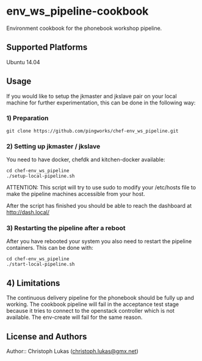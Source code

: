 # env_ws_pipeline-cookbook

Environment cookbook for the phonebook workshop pipeline.

## Supported Platforms

Ubuntu 14.04

## Usage

If you would like to setup the jkmaster and jkslave pair on your local machine
for further experimentation, this can be done in the following way:

### 1) Preparation
```
git clone https://github.com/pingworks/chef-env_ws_pipeline.git
```

### 2) Setting up jkmaster / jkslave
You need to have docker, chefdk and kitchen-docker available:
```
cd chef-env_ws_pipeline
./setup-local-pipeline.sh
```
ATTENTION: This script will try to use sudo to modify your /etc/hosts file to
make the pipeline machines accessible from your host.

After the script has finished you should be able to reach the dashboard at
http://dash.local/

### 3) Restarting the pipeline after a reboot
After you have rebooted your system you also need to restart the pipeline
containers. This can be done with:
```
cd chef-env_ws_pipeline
./start-local-pipeline.sh
```

## 4) Limitations
The continuous delivery pipeline for the phonebook should be fully up and
working.
The cookbook pipeline will fail in the acceptance test stage because it tries
to connect to the openstack controller which is not available.
The env-create will fail for the same reason.

## License and Authors

Author:: Christoph Lukas (<christoph.lukas@gmx.net>)
